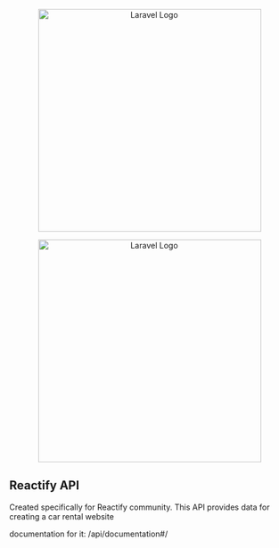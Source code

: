 <p align="center"><a href="https://laravel.com" target="_blank"><img src="https://raw.githubusercontent.com/laravel/art/master/logo-lockup/5%20SVG/2%20CMYK/1%20Full%20Color/laravel-logolockup-cmyk-red.svg" width="400" alt="Laravel Logo"></a></p>
<p align="center"><a href="https://laravel.com" target="_blank"><img src="https://raw.githubusercontent.com/swagger-api/swagger.io/wordpress/images/assets/SWU-logo-clr.png" width="400" alt="Laravel Logo"></a></p>



## Reactify API
Created specifically for Reactify community.
This API provides data for creating a car rental website


documentation for it: /api/documentation#/
